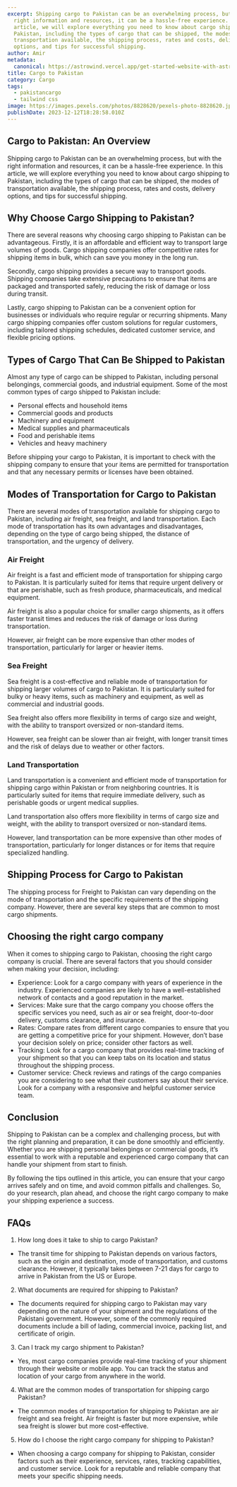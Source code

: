 ```yaml
---
excerpt: Shipping cargo to Pakistan can be an overwhelming process, but with the
  right information and resources, it can be a hassle-free experience. In this
  article, we will explore everything you need to know about cargo shipping to
  Pakistan, including the types of cargo that can be shipped, the modes of
  transportation available, the shipping process, rates and costs, delivery
  options, and tips for successful shipping.
author: Amir
metadata:
  canonical: https://astrowind.vercel.app/get-started-website-with-astro-tailwind-css
title: Cargo to Pakistan
category: Cargo
tags:
  - pakistancargo
  - tailwind css
image: https://images.pexels.com/photos/8828620/pexels-photo-8828620.jpeg?auto=compress&cs=tinysrgb&w=1260&h=750&dpr=1
publishDate: 2023-12-12T18:28:58.010Z
---
```


## Cargo to Pakistan: An Overview

Shipping cargo to Pakistan can be an overwhelming process, but with the right information and resources, it can be a hassle-free experience. In this article, we will explore everything you need to know about cargo shipping to Pakistan, including the types of cargo that can be shipped, the modes of transportation available, the shipping process, rates and costs, delivery options, and tips for successful shipping.

## Why Choose Cargo Shipping to Pakistan?

There are several reasons why choosing cargo shipping to Pakistan can be advantageous. Firstly, it is an affordable and efficient way to transport large volumes of goods. Cargo shipping companies offer competitive rates for shipping items in bulk, which can save you money in the long run.

Secondly, cargo shipping provides a secure way to transport goods. Shipping companies take extensive precautions to ensure that items are packaged and transported safely, reducing the risk of damage or loss during transit.

Lastly, cargo shipping to Pakistan can be a convenient option for businesses or individuals who require regular or recurring shipments. Many cargo shipping companies offer custom solutions for regular customers, including tailored shipping schedules, dedicated customer service, and flexible pricing options.

## Types of Cargo That Can Be Shipped to Pakistan

Almost any type of cargo can be shipped to Pakistan, including personal belongings, commercial goods, and industrial equipment. Some of the most common types of cargo shipped to Pakistan include:

- Personal effects and household items
- Commercial goods and products
- Machinery and equipment
- Medical supplies and pharmaceuticals
- Food and perishable items
- Vehicles and heavy machinery

Before shipping your cargo to Pakistan, it is important to check with the shipping company to ensure that your items are permitted for transportation and that any necessary permits or licenses have been obtained.

## Modes of Transportation for Cargo to Pakistan

There are several modes of transportation available for shipping cargo to Pakistan, including air freight, sea freight, and land transportation. Each mode of transportation has its own advantages and disadvantages, depending on the type of cargo being shipped, the distance of transportation, and the urgency of delivery.

### Air Freight

Air freight is a fast and efficient mode of transportation for shipping cargo to Pakistan. It is particularly suited for items that require urgent delivery or that are perishable, such as fresh produce, pharmaceuticals, and medical equipment.

Air freight is also a popular choice for smaller cargo shipments, as it offers faster transit times and reduces the risk of damage or loss during transportation.

However, air freight can be more expensive than other modes of transportation, particularly for larger or heavier items.

### Sea Freight

Sea freight is a cost-effective and reliable mode of transportation for shipping larger volumes of cargo to Pakistan. It is particularly suited for bulky or heavy items, such as machinery and equipment, as well as commercial and industrial goods.

Sea freight also offers more flexibility in terms of cargo size and weight, with the ability to transport oversized or non-standard items.

However, sea freight can be slower than air freight, with longer transit times and the risk of delays due to weather or other factors.

### Land Transportation

Land transportation is a convenient and efficient mode of transportation for shipping cargo within Pakistan or from neighboring countries. It is particularly suited for items that require immediate delivery, such as perishable goods or urgent medical supplies.

Land transportation also offers more flexibility in terms of cargo size and weight, with the ability to transport oversized or non-standard items.

However, land transportation can be more expensive than other modes of transportation, particularly for longer distances or for items that require specialized handling.

## Shipping Process for Cargo to Pakistan

The shipping process for Freight to Pakistan can vary depending on the mode of transportation and the specific requirements of the shipping company. However, there are several key steps that are common to most cargo shipments.

## Choosing the right cargo company

When it comes to shipping cargo to Pakistan, choosing the right cargo company is crucial. There are several factors that you should consider when making your decision, including:

- Experience: Look for a cargo company with years of experience in the industry. Experienced companies are likely to have a well-established network of contacts and a good reputation in the market.
- Services: Make sure that the cargo company you choose offers the specific services you need, such as air or sea freight, door-to-door delivery, customs clearance, and insurance.
- Rates: Compare rates from different cargo companies to ensure that you are getting a competitive price for your shipment. However, don’t base your decision solely on price; consider other factors as well.
- Tracking: Look for a cargo company that provides real-time tracking of your shipment so that you can keep tabs on its location and status throughout the shipping process.
- Customer service: Check reviews and ratings of the cargo companies you are considering to see what their customers say about their service. Look for a company with a responsive and helpful customer service team.

## Conclusion

Shipping to Pakistan can be a complex and challenging process, but with the right planning and preparation, it can be done smoothly and efficiently. Whether you are shipping personal belongings or commercial goods, it’s essential to work with a reputable and experienced cargo company that can handle your shipment from start to finish.

By following the tips outlined in this article, you can ensure that your cargo arrives safely and on time, and avoid common pitfalls and challenges. So, do your research, plan ahead, and choose the right cargo company to make your shipping experience a success.

## FAQs

1. How long does it take to ship to cargo Pakistan?

- The transit time for shipping to Pakistan depends on various factors, such as the origin and destination, mode of transportation, and customs clearance. However, it typically takes between 7-21 days for cargo to arrive in Pakistan from the US or Europe.

2. What documents are required for shipping to Pakistan?

- The documents required for shipping cargo to Pakistan may vary depending on the nature of your shipment and the regulations of the Pakistani government. However, some of the commonly required documents include a bill of lading, commercial invoice, packing list, and certificate of origin.

3. Can I track my cargo shipment to Pakistan?

- Yes, most cargo companies provide real-time tracking of your shipment through their website or mobile app. You can track the status and location of your cargo from anywhere in the world.

4. What are the common modes of transportation for shipping cargo Pakistan?

- The common modes of transportation for shipping to Pakistan are air freight and sea freight. Air freight is faster but more expensive, while sea freight is slower but more cost-effective.

5. How do I choose the right cargo company for shipping to Pakistan?

- When choosing a cargo company for shipping to Pakistan, consider factors such as their experience, services, rates, tracking capabilities, and customer service. Look for a reputable and reliable company that meets your specific shipping needs.
